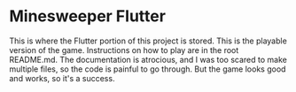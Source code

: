 # Minesweeper Flutter

This is where the Flutter portion of this project is stored. This is the playable version of the game. Instructions on how to play are in the root README.md. The documentation is atrocious, and I was too scared to make multiple files, so the code is painful to go through. But the game looks good and works, so it's a success.
